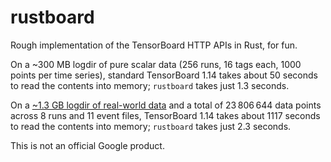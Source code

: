 # rustboard

Rough implementation of the TensorBoard HTTP APIs in Rust, for fun.

On a ~300 MB logdir of pure scalar data (256 runs, 16 tags each, 1000
points per time series), standard TensorBoard 1.14 takes about 50
seconds to read the contents into memory; `rustboard` takes just 1.3
seconds.

On a [~1.3 GB logdir of real-world data][ds-user] and a total of
23 806 644 data points across 8 runs and 11 event files, TensorBoard
1.14 takes about 1117 seconds to read the contents into memory;
`rustboard` takes just 2.3 seconds.

This is not an official Google product.

[ds-user]: https://github.com/tensorflow/tensorboard/issues/766#issuecomment-524637583
